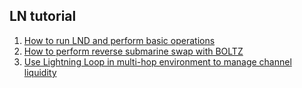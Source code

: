 ## LN tutorial

1. [How to run LND and perform basic operations](./1-LND.md)
2. [How to perform reverse submarine swap with BOLTZ](./2-BOLTZ.md)
3. [Use Lightning Loop in multi-hop environment to manage channel liquidity](./3-LOOP.md)
